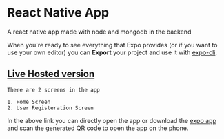 

# React Native App

A react native app made with node and mongodb in the backend

When you're ready to see everything that Expo provides (or if you want to use your own editor) you can **Export** your project and use it with [expo-cli](https://docs.expo.io/versions/latest/introduction/installation.html).

## [Live Hosted version](https://snack.expo.io/@anshulg34/sampleapp)

```
There are 2 screens in the app

1. Home Screen
2. User Registeration Screen
```
In the above link you can directly open the app or download the [expo app](https://play.google.com/store/apps/details?id=host.exp.exponent&hl=en) and scan the generated QR code to open the app on the phone.
